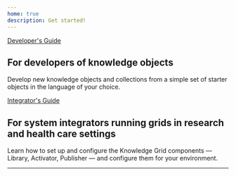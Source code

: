 ```yaml
---
home: true
description: Get started!
---
```


<div class="features">
  <div class="feature">
    <div class="action hero">
          <a href="/kgrid-site/developer/" class="nav-link action-button">Developer's Guide</a>
    </div>    
    <h2>For developers of knowledge objects</h2> 
    <p>Develop new knowledge objects and collections from a simple set of starter objects in the language of your choice.</p>
  </div>
  <div class="feature">
    <div class="action hero">
        <a href="/kgrid-site/integrator/" class="nav-link action-button">Integrator's Guide</a>
    </div>    
    <h2>For system integrators running grids in research and health care settings</h2> 
    <p>Learn how to set up and configure the Knowledge Grid components — Library, Activator, Publisher — and configure them for your environment.</p>
  </div>
</div>

----
